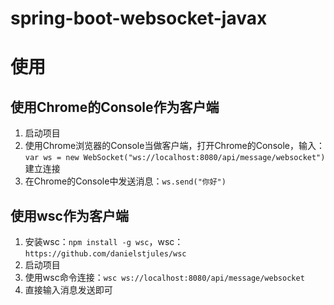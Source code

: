 # spring-boot-websocket-javax

# 使用

## 使用Chrome的Console作为客户端

1. 启动项目
2. 使用Chrome浏览器的Console当做客户端，打开Chrome的Console，输入：`var ws = new WebSocket("ws://localhost:8080/api/message/websocket")`建立连接
3. 在Chrome的Console中发送消息：`ws.send("你好")`

## 使用wsc作为客户端

1. 安装wsc：`npm install -g wsc`，wsc：`https://github.com/danielstjules/wsc`
2. 启动项目
3. 使用wsc命令连接：`wsc ws://localhost:8080/api/message/websocket`
4. 直接输入消息发送即可